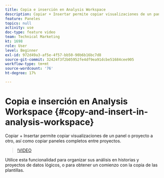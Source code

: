 ```yaml
---
title: Copia e inserción en Analysis Workspace
description: Copiar + Insertar permite copiar visualizaciones de un panel o proyecto a otro, así como copiar paneles completos entre proyectos.
feature: Paneles
topics: null
activity: use
doc-type: feature video
team: Technical Marketing
kt: 1698
role: User
level: Beginner
exl-id: 972d49a3-af5e-4f57-bb50-90b6b16bc7d8
source-git-commit: 32424f3f2b05952fe4df9ea91dcbe51684cee905
workflow-type: tm+mt
source-wordcount: '76'
ht-degree: 17%

---
```


# Copia e inserción en Analysis Workspace {#copy-and-insert-in-analysis-workspace}

Copiar + Insertar permite copiar visualizaciones de un panel o proyecto a otro, así como copiar paneles completos entre proyectos.

>[!VIDEO](https://video.tv.adobe.com/v/23230/?quality=12)

Utilice esta funcionalidad para organizar sus análisis en historias y proyectos de datos lógicos, o para obtener un comienzo con la copia de las plantillas.
